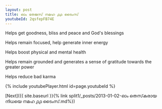 ```yaml
---
layout: post
title: ഓം തേജസ് നമഹ ൧൧ ടൈംസ്
youtubeId: 2qsfepFB74E
---
```

 
 
Helps get goodness, bliss and peace and God's blessings
 
Helps remain focused, help generate inner energy 
 
Helps boost physical and mental health 
 
Helps remain grounded and generates a sense of gratitude towards the greater power 
 
Helps reduce bad karma
 
 
 
 


{% include youtubePlayer.html id=page.youtubeId %}
 
[Next]({{ site.baseurl }}{% link  split1/_posts/2013-01-02-ഓം തെസ്‌കരായ നിധയെ നമഹ ൧൧ ടൈംസ്.md%})
 
